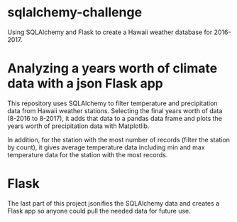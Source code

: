 # sqlalchemy-challenge
Using SQLAlchemy and Flask to create a Hawaii weather database for 2016-2017.

# Analyzing a years worth of climate data with a json Flask app

This repository uses SQLAlchemy to filter temperature and precipitation data from Hawaii weather stations. Selecting the final years worth of data (8-2016 to 8-2017), it adds that data to a pandas data frame and plots the years worth of precipitation data with Matplotlib. 

In addition, for the station with the most number of records (filter the station by count), it gives average temperature data including min and max temperature data for the station with the most records. 

# Flask
The last part of this project jsonifies the SQLAlchemy data and creates a Flask app so anyone could pull the needed data for future use. 
